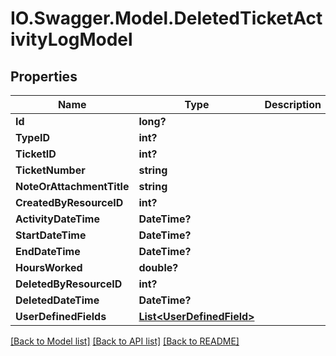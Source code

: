 # IO.Swagger.Model.DeletedTicketActivityLogModel
## Properties

Name | Type | Description | Notes
------------ | ------------- | ------------- | -------------
**Id** | **long?** |  | [optional] 
**TypeID** | **int?** |  | [optional] 
**TicketID** | **int?** |  | [optional] 
**TicketNumber** | **string** |  | [optional] 
**NoteOrAttachmentTitle** | **string** |  | [optional] 
**CreatedByResourceID** | **int?** |  | [optional] 
**ActivityDateTime** | **DateTime?** |  | [optional] 
**StartDateTime** | **DateTime?** |  | [optional] 
**EndDateTime** | **DateTime?** |  | [optional] 
**HoursWorked** | **double?** |  | [optional] 
**DeletedByResourceID** | **int?** |  | [optional] 
**DeletedDateTime** | **DateTime?** |  | [optional] 
**UserDefinedFields** | [**List&lt;UserDefinedField&gt;**](UserDefinedField.md) |  | [optional] 

[[Back to Model list]](../README.md#documentation-for-models) [[Back to API list]](../README.md#documentation-for-api-endpoints) [[Back to README]](../README.md)

